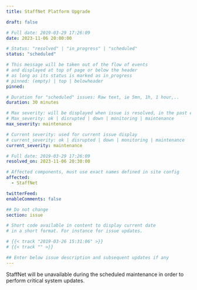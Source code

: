 ```yaml
---
title: StaffNet Platform Upgrade

draft: false

# Full date: 2019-03-29 17:26:09
date: 2023-11-06 20:00:00

# Status: "resolved" | "in_progress" | "scheduled"
status: "scheduled"

# This message will be taken out of the flow of events
# and displayed at top of page or below the header
# as long as its status is marked as in_progress
# pinned: (empty) | top | belowheader
pinned: 

# Duration for "scheduled" issues: Raw text, ie 5mn, 1h, 1 hour,..
duration: 30 minutes

# Max severity: will be displayed when issue is resolved, in the past events section
# Max_severity: ok | disrupted | down | monitoring | maintenance
max_severity: maintenance

# Current severity: used for current issue display
# current_severity: ok | disrupted | down | monitoring | maintenance
current_severity: maintenance

# Full date: 2019-03-29 17:26:09
resolved_on: 2023-11-06 20:30:00

# Affected components, must use exact names defined in site config
affected:
  - StaffNet

twitterFeed: 
enableComments: false

## Do not change
section: issue

# Short code available in content to display current date
# in a short format. For instance for issue updates.

# {{< track "2019-03-26 15:31:06" >}}
# {{< track "" >}}

## Enter below issue description and subsequent updates if any
---
```

StaffNet will be unavailable during the scheduled maintenance in order to perform critical system updates.
